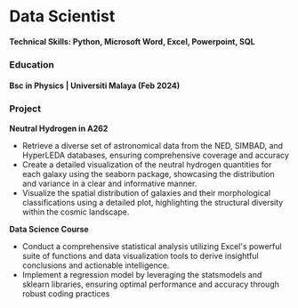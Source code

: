 # Data Scientist
#### Technical Skills: Python, Microsoft Word, Excel, Powerpoint, SQL

### Education
#### Bsc in Physics | Universiti Malaya (Feb 2024)

### Project
**Neutral Hydrogen in A262**
- Retrieve a diverse set of astronomical data from the NED, SIMBAD, and HyperLEDA databases, ensuring comprehensive coverage and accuracy
- Create a detailed visualization of the neutral hydrogen quantities for each galaxy using the seaborn package, showcasing the distribution and variance in a clear and informative manner.
- Visualize the spatial distribution of galaxies and their morphological classifications using a detailed plot, highlighting the structural diversity within the cosmic landscape.

**Data Science Course**
- Conduct a comprehensive statistical analysis utilizing Excel's powerful suite of functions and data visualization tools to derive insightful conclusions and actionable intelligence.
- Implement a regression model by leveraging the statsmodels and sklearn libraries, ensuring optimal performance and accuracy through robust coding practices



